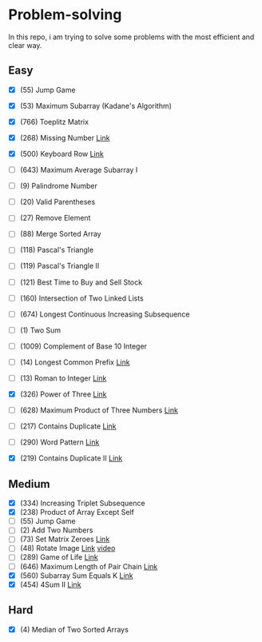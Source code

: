 # Problem-solving
In this repo, i am trying to solve some problems with the most efficient and clear way.
## Easy
- [X] (55) Jump Game
- [X] (53) Maximum Subarray (Kadane's Algorithm)
- [X] (766) Toeplitz Matrix
- [X] (268) Missing Number [Link](https://leetcode.com/problems/missing-number/)
- [X] (500) Keyboard Row  [Link](https://leetcode.com/problems/keyboard-row/)
- [ ] (643) Maximum Average Subarray I
- [ ] (9) Palindrome Number
- [ ] (20) Valid Parentheses
- [ ] (27) Remove Element
- [ ] (88) Merge Sorted Array
- [ ] (118) Pascal's Triangle
- [ ] (119) Pascal's Triangle II
- [ ] (121) Best Time to Buy and Sell Stock
- [ ] (160) Intersection of Two Linked Lists
- [ ] (674) Longest Continuous Increasing Subsequence
- [ ] (1) Two Sum
- [ ] (1009) Complement of Base 10 Integer
- [ ] (14) Longest Common Prefix [Link](https://leetcode.com/problems/longest-common-prefix/)
- [ ] (13) Roman to Integer [Link](https://leetcode.com/problems/roman-to-integer/)
- [X] (326) Power of Three [Link](https://leetcode.com/problems/power-of-three)
- [ ] (628) Maximum Product of Three Numbers [Link](https://leetcode.com/problems/maximum-product-of-three-numbers/)
- [ ] (217) Contains Duplicate [Link](https://leetcode.com/problems/contains-duplicate/)
- [ ] (290) Word Pattern [Link](https://leetcode.com/problems/word-pattern/)
- [X] (219) Contains Duplicate II [Link](https://leetcode.com/problems/contains-duplicate-ii/)



## Medium
- [X] (334) Increasing Triplet Subsequence
- [X] (238) Product of Array Except Self
- [ ] (55) Jump Game
- [ ] (2) Add Two Numbers
- [ ] (73) Set Matrix Zeroes [Link](https://leetcode.com/problems/set-matrix-zeroes/)
- [ ] (48) Rotate Image [Link](https://leetcode.com/problems/rotate-image/) [video](https://www.youtube.com/watch?v=kd5u3GEQkPY)
- [ ] (289) Game of Life [Link](https://leetcode.com/problems/game-of-life/)
- [ ] (646) Maximum Length of Pair Chain [Link](https://leetcode.com/problems/maximum-length-of-pair-chain/)
- [X] (560) Subarray Sum Equals K [Link](https://leetcode.com/problems/subarray-sum-equals-k/)
- [X] (454) 4Sum II [Link](https://leetcode.com/problems/4sum-ii/)

## Hard
- [X] (4) Median of Two Sorted Arrays
